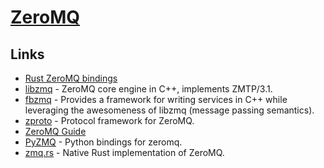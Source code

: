 # [ZeroMQ](https://zeromq.org/)

## Links

- [Rust ZeroMQ bindings](https://github.com/erickt/rust-zmq)
- [libzmq](https://github.com/zeromq/libzmq) - ZeroMQ core engine in C++, implements ZMTP/3.1.
- [fbzmq](https://github.com/facebook/fbzmq) - Provides a framework for writing services in C++ while leveraging the awesomeness of libzmq (message passing semantics).
- [zproto](https://github.com/zeromq/zproto) - Protocol framework for ZeroMQ.
- [ZeroMQ Guide](https://zguide.zeromq.org/)
- [PyZMQ](https://github.com/zeromq/pyzmq) - Python bindings for zeromq.
- [zmq.rs](https://github.com/zeromq/zmq.rs) - Native Rust implementation of ZeroMQ.
